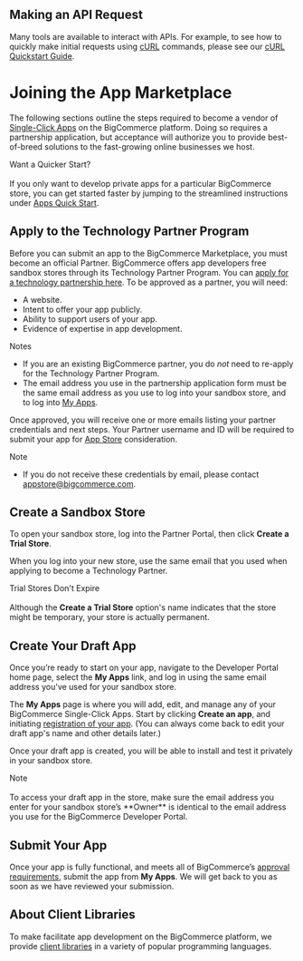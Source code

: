 ## <span class="jumptarget">Making an API Request</span>

Many tools are available to interact with APIs. For example, to see how to quickly make initial requests using <a href="https://en.wikipedia.org/wiki/CURL" target="_blank">cURL</a> commands, please see our [cURL Quickstart Guide](#curl-quickstart-guide).


# <span class="jumptarget" id="joinappmkt"> Joining the App Marketplace </span>

The following sections outline the steps required to become a vendor of <a href="https://www.bigcommerce.com/single-click-apps/" target="_blank">Single-Click Apps</a> on the BigCommerce platform. Doing so requires a partnership application, but acceptance will authorize you to provide best-of-breed solutions to the fast-growing online businesses we host.

<aside class="notice">
<span class="aside-notice-hd"> Want a Quicker Start? </span><br><br>
If you only want to develop private apps for a particular BigCommerce store, you can get started faster by jumping to the streamlined instructions under <a href="#apicred">Apps Quick Start</a>.
</aside>


## <span class="jumptarget"> Apply to the Technology Partner Program </span>

Before you can submit an app to the BigCommerce Marketplace, you must become an official Partner. BigCommerce offers app developers free sandbox stores through its Technology Partner Program. You can <a href="https://www.bigcommerce.com/partners/signup" target="_blank">apply for a technology partnership here</a>. To be approved as a partner, you will need:

* A website.
* Intent to offer your app publicly.
* Ability to support users of your app.
* Evidence of expertise in app development.

<aside class="notice">
<span class="aside-notice-hd">Notes</span><br>
  <ul>
	<li>If you are an existing BigCommerce partner, you do <em>not</em> need to re-apply for the Technology Partner Program.</li>
	<li>The email address you use in the partnership application form must be the same email address as you use to log into your sandbox store, and to log into <a href="//devtools.bigcommerce.com" target="_blank">My&#160;Apps</a>.</li>
  </ul>
</aside>

Once approved, you will receive one or more emails listing your partner credentials and next steps. Your Partner username and ID will be required to submit your app for <a href="https://developer.bigcommerce.com/" target="_blank">App Store</a> consideration.

<aside class="notice">
<span class="aside-notice-hd">Note</span>
<br>
  <ul>
	<li>If you do not receive these credentials by email, please contact <a href="mailto:appstore@bigcommerce.com">appstore@bigcommerce.com</a>.
	</li>
  </ul>
</aside>


## <span class="jumptarget"> Create a Sandbox Store </span>

To open your sandbox store, log into the Partner Portal, then click **Create a Trial Store**. 

When you log into your new store, use the same email that you used when applying to become a Technology Partner.

<aside class="notice">
<span class="aside-notice-hd">Trial Stores Don't Expire</span><br><br>
Although the <strong>Create a Trial Store</strong> option's name indicates that the store might be temporary, your store is actually permanent.
</aside>


## <span class="jumptarget"> Create Your Draft App </span>

Once you’re ready to start on your app, navigate to the Developer Portal home page, select the **My Apps** link, and log in using the same email address you've used for your sandbox store.

The **My Apps** page is where you will add, edit, and manage any of your BigCommerce Single-Click Apps. Start by clicking **Create an app**, and initiating <a href="/api/#app-registration">registration of your app</a>. (You can always come back to edit your draft app's name and other details later.)

Once your draft app is created, you will be able to install and test it privately in your sandbox store.
 
<aside class="notice">
<span class="aside-notice-hd">Note</span>
	<br><br>
To access your draft app in the store, make sure the email address you enter for your sandbox store’s **Owner** is identical to the email address you use for the BigCommerce Developer Portal. </ul>
</aside>

## <span class="jumptarget"> Submit Your App </span>

Once your app is fully functional, and meets all of BigCommerce’s <a href="#app-store-approval-requirements">approval requirements</a>, submit the app from **My Apps**. We will get back to you as soon as we have reviewed your submission.


## <span class="jumptarget"> About Client Libraries </span>

To make facilitate app development on the BigCommerce platform, we provide [client libraries](#client-libraries) in a variety of popular programming languages.